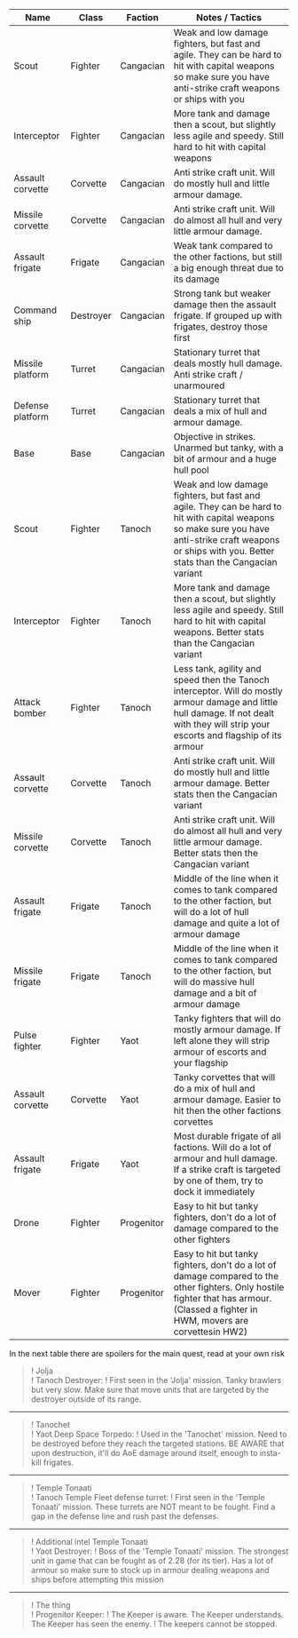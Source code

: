 | Name             | Class     | Faction    | Notes / Tactics                                                                                                                                                                                           |
|-|-|-|-|
| Scout            | Fighter   | Cangacian  | Weak and low damage fighters, but fast and agile. They can be hard to hit with capital weapons so make sure you have anti-strike craft weapons or ships with you                                          |
| Interceptor      | Fighter   | Cangacian  | More tank and damage then a scout, but slightly less agile and speedy. Still hard to hit with capital weapons                                                                                             |
| Assault corvette | Corvette  | Cangacian  | Anti strike craft unit. Will do mostly hull and little armour damage.                                                                                                                                     |
| Missile corvette | Corvette  | Cangacian  | Anti strike craft unit. Will do almost all hull and very little armour damage.                                                                                                                            |
| Assault frigate  | Frigate   | Cangacian  | Weak tank compared to the other factions, but still a big enough threat due to its damage                                                                                                                 |
| Command ship     | Destroyer | Cangacian  | Strong tank but weaker damage then the assault frigate. If grouped up with frigates, destroy those first                                                                                                  |
| Missile platform | Turret    | Cangacian  | Stationary turret that deals mostly hull damage. Anti strike craft / unarmoured                                                                                                                           |
| Defense platform | Turret    | Cangacian  | Stationary turret that deals a mix of hull and armour damage.                                                                                                                                             |
| Base             | Base      | Cangacian  | Objective in strikes. Unarmed but tanky, with a bit of armour and a huge hull pool                                                                                                                        |
| Scout            | Fighter   | Tanoch     | Weak and low damage fighters, but fast and agile. They can be hard to hit with capital weapons so make sure you have anti-strike craft weapons or ships with you. Better stats than the Cangacian variant |
| Interceptor      | Fighter   | Tanoch     | More tank and damage then a scout, but slightly less agile and speedy. Still hard to hit with capital weapons. Better stats than the Cangacian variant                                                    |
| Attack bomber    | Fighter   | Tanoch     | Less tank, agility and speed then the Tanoch interceptor. Will do mostly armour damage and little hull damage. If not dealt with they will strip your escorts and flagship of its armour                  |
| Assault corvette | Corvette  | Tanoch     | Anti strike craft unit. Will do mostly hull and little armour damage. Better stats then the Cangacian variant                                                                                             |
| Missile corvette | Corvette  | Tanoch     | Anti strike craft unit. Will do almost all hull and very little armour damage. Better stats then the Cangacian variant                                                                                    |
| Assault frigate  | Frigate   | Tanoch     | Middle of the line when it comes to tank compared to the other faction, but will do a lot of hull damage and quite a lot of armour damage                                                                 |
| Missile frigate  | Frigate   | Tanoch     | Middle of the line when it comes to tank compared to the other faction, but will do massive hull damage and a bit of armour damage                                                                        |
| Pulse fighter    | Fighter   | Yaot       | Tanky fighters that will do mostly armour damage. If left alone they will strip armour of escorts and your flagship                                                                                       |
| Assault corvette | Corvette  | Yaot       | Tanky corvettes that will do a mix of hull and armour damage. Easier to hit then the other factions corvettes                                                                                             |
| Assault frigate  | Frigate   | Yaot       | Most durable frigate of all factions. Will do a lot of armour and hull damage. If a strike craft is targeted by one of them, try to dock it immediately                                                   |
| Drone            | Fighter   | Progenitor | Easy to hit but tanky fighters, don't do a lot of damage compared to the other fighters                                                                                                                   |
| Mover            | Fighter   | Progenitor | Easy to hit but tanky fighters, don't do a lot of damage compared to the other fighters. Only hostile fighter that has armour. (Classed a fighter in HWM, movers are corvettesin HW2)                    |

In the next table there are spoilers for the main quest, read at your own risk

>! Jolja	
>! Tanoch Destroyer:
>! First seen in the 'Jolja' mission. Tanky brawlers but very slow. Make sure that move units that are targeted by the destroyer outside of its range.
-----

>! Tanochet			
>! Yaot Deep Space Torpedo:
>! Used in the 'Tanochet' mission. Need to be destroyed before they reach the targeted stations. BE AWARE that upon destruction, it'll do AoE damage around itself, enough to insta-kill frigates.
-----

>! Temple Tonaati			
>! Tanoch Temple Fleet defense turret:
>! First seen in the 'Temple Tonaati' mission. These turrets are NOT meant to be fought. Find a gap in the defense line and rush past the defenses.
-----

>! Additional intel Temple Tonaati		
>! Yaot Destroyer:
>! Boss of the 'Temple Tonaati' mission. The strongest unit in game that can be fought as of 2.28 (for its tier). Has a lot of armour so make sure to stock up in armour dealing weapons and ships before attempting this mission
-----

>! The thing		
>! Progenitor Keeper: 
>! The Keeper is aware. The Keeper understands. The Keeper has seen the enemy. 
>! The keepers cannot be stopped.
